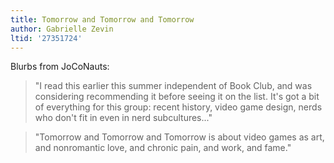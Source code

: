 ```yaml
---
title: Tomorrow and Tomorrow and Tomorrow
author: Gabrielle Zevin
ltid: '27351724'
---
```


Blurbs from JoCoNauts:

> "I read this earlier this summer independent of Book Club, and was considering
> recommending it before seeing it on the list. It's got a bit of everything for
> this group: recent history, video game design, nerds who don't fit in even in
> nerd subcultures..."

> "Tomorrow and Tomorrow and Tomorrow is about video games as art, and
> nonromantic love, and chronic pain, and work, and fame."
